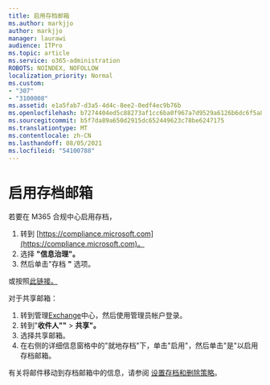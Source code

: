 ```yaml
---
title: 启用存档邮箱
ms.author: markjjo
author: markjjo
manager: laurawi
audience: ITPro
ms.topic: article
ms.service: o365-administration
ROBOTS: NOINDEX, NOFOLLOW
localization_priority: Normal
ms.custom:
- "307"
- "3100008"
ms.assetid: e1a5fab7-d3a5-4d4c-8ee2-0edf4ec9b76b
ms.openlocfilehash: b7274404ed5c88273af1cc6ba0f967a7d9529a6126b6dc6f5a8e9561f0b77418
ms.sourcegitcommit: b5f7da89a650d2915dc652449623c78be6247175
ms.translationtype: MT
ms.contentlocale: zh-CN
ms.lasthandoff: 08/05/2021
ms.locfileid: "54100788"
---
```

# <a name="enable-an-archive-mailbox"></a>启用存档邮箱

若要在 M365 合规中心启用存档，

1. 转到 [https://compliance.microsoft.com](https://compliance.microsoft.com)。
2. 选择 **"信息治理"。**
3. 然后单击"存档 **"** 选项。

或按照[此链接。](https://sip.compliance.microsoft.com/informationgovernance?viewid=archive)  

对于共享邮箱：

1. 转到管理[Exchange](https://outlook.office365.com/ecp)中心，然后使用管理员帐户登录。
2. 转到"**收件人""**  >  **共享"。**
3. 选择共享邮箱。
4. 在右侧的详细信息窗格中的"就地存档"下，单击"启用"，然后单击"是"以启用存档邮箱。 

有关将邮件移动到存档邮箱中的信息，请参阅 [设置存档和删除策略](https://docs.microsoft.com//office365/securitycompliance/set-up-an-archive-and-deletion-policy-for-mailboxes)。
